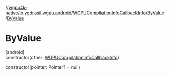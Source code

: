 //[wgpu4k-native](../../../../index.md)/[io.ygdrasil.wgpu.android](../../index.md)/[WGPUCompilationInfoCallbackInfo](../index.md)/[ByValue](index.md)/[ByValue](-by-value.md)

# ByValue

[android]\
constructor(other: [WGPUCompilationInfoCallbackInfo](../index.md))

constructor(pointer: Pointer? = null)